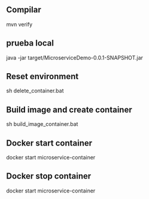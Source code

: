 ## Compilar

mvn verify

## prueba local

java -jar target/MicroserviceDemo-0.0.1-SNAPSHOT.jar

## Reset environment

sh delete_container.bat

## Build image and create container

sh build_image_container.bat 

## Docker start container

docker start microservice-container

## Docker stop container

docker start microservice-container
